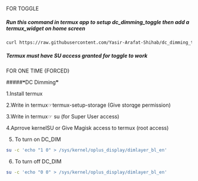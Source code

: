 FOR TOGGLE

##### Run this command in termux app to setup dc_dimming_toggle then add a termux_widget on home screen

```bash
curl https://raw.githubusercontent.com/Yasir-Arafat-Shihab/dc_dimming_toggle/main/setup.sh | bash
```

##### Termux must have SU access granted for toggle to work

FOR ONE TIME {FORCED}

#####❝DC Dimming❞

1.Install termux 

2.Write in termux☞termux-setup-storage
(Give storqge permission)

3.Write in termux☞ su 
(for Super User access)

4.Aprrove kernelSU or Give Magisk access to termux 
(root access) 

5. To turn on DC_DIM

```bash
su -c 'echo "1 0" > /sys/kernel/oplus_display/dimlayer_bl_en'
```

6. To turn off DC_DIM
```bash
su -c 'echo "0 0" > /sys/kernel/oplus_display/dimlayer_bl_en'
```

